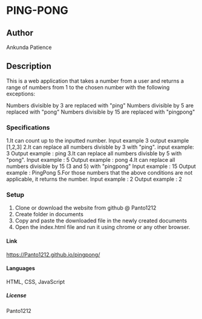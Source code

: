# PING-PONG
## Author
Ankunda Patience

## Description
This is a web application that takes a number from a user and returns a range of numbers from 1 to the chosen number with the following exceptions:

Numbers divisible by 3 are replaced with "ping"
Numbers divisible by 5 are replaced with "pong"
Numbers divisible by 15 are replaced with "pingpong"

### Specifications
1.It can count up to the inputted number.
Input example 3
output example [1,2,3]
2.It can replace all numbers divisble by 3 with "ping".
input example: 3
Output example : ping
3.It can replace all numbers divisble by 5 with "pong".
Input example : 5
Output example : pong
4.It can replace all numbers divisible by 15 (3 and 5) with "pingpong"
Input example : 15
Output example : PingPong
5.For those numbers that the above conditions are not applicable, it returns the number.
Input example : 2
Output example : 2

### Setup
1. Clone or download the website from github @ Panto1212
2. Create folder in documents
3. Copy and paste the downloaded file in the newly created documents
4. Open the index.html file and run it using chrome or any other browser.

#### Link
https://Panto1212.github.io/pingpong/

#### Languages
HTML, CSS, JavaScript

##### License
Panto1212
